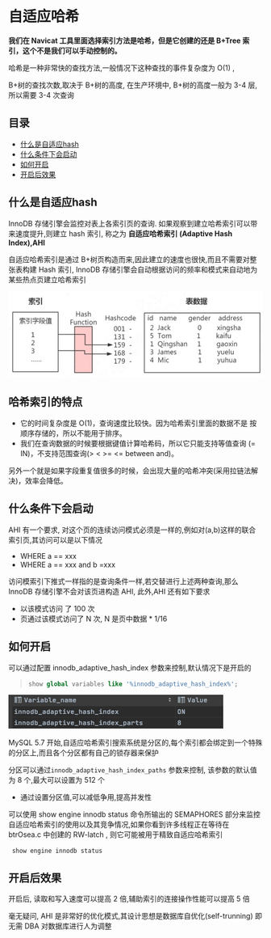 # 自适应哈希

**我们在 Navicat 工具里面选择索引方法是哈希，但是它创建的还是 B+Tree 索引，这个不是我们可以手动控制的。**

哈希是一种非常快的查找方法,一般情况下这种查找的事件复杂度为 O(1) ,

B+树的查找次数,取决于 B+树的高度, 在生产环境中, B+树的高度一般为 3-4 层,所以需要 3-4 次查询

## 目录

- [什么是自适应hash](#什么是自适应hash)
- [什么条件下会启动](#什么条件下会启动)
- [如何开启](#如何开启)
- [开启后效果](#开启后效果)

## 什么是自适应hash

InnoDB 存储引擎会监控对表上各索引页的查询. 如果观察到建立哈希索引可以带来速度提升,则建立 hash 索引, 称之为 **自适应哈希索引 (Adaptive Hash Index),AHI**

自适应哈希索引是通过 B+树页构造而来,因此建立的速度也很快,而且不需要对整张表构建 Hash 索引, InnoDB 存储引擎会自动根据访问的频率和模式来自动地为某些热点页建立哈希索引

![image-20200315152125689](../../../../assets/image-20200315152125689.png)

## 哈希索引的特点

- 它的时间复杂度是 O(1)，查询速度比较快。因为哈希索引里面的数据不是 按顺序存储的，所以不能用于排序。
- 我们在查询数据的时候要根据键值计算哈希码，所以它只能支持等值查询 (= IN)，不支持范围查询(> < >= <= between and)。

另外一个就是如果字段重复值很多的时候，会出现大量的哈希冲突(采用拉链法解 决)，效率会降低。

## 什么条件下会启动

AHI 有一个要求, 对这个页的连续访问模式必须是一样的,例如对(a,b)这样的联合索引页,其访问可以是以下情况

- WHERE a == xxx
- WHERE a == xxx and b =xxx

访问模索引下推式一样指的是查询条件一样,若交替进行上述两种查询,那么 InnoDB 存储引擎不会对该页进构造 AHI, 此外,AHI 还有如下要求

- 以该模式访问 了 100 次
- 页通过该模式访问了 N 次, N 是页中数据 * 1/16

## 如何开启

可以通过配置 innodb_adaptive_hash_index 参数来控制,默认情况下是开启的

> ```sql
> show global variables like '%innodb_adaptive_hash_index%';
> ```

![image-20200820195612299](../../../../assets/image-20200820195612299.png)

MySQL 5.7 开始,自适应哈希索引搜索系统是分区的,每个索引都会绑定到一个特殊的分区上,而且各个分区都有自己的锁存器来保护

分区可以通过`innodb_adaptive_hash_index_paths` 参数来控制, 该参数的默认值为 8 个,最大可以设置为 512 个

- 通过设置分区值,可以减低争用,提高并发性

可以使用 show engine innodb status 命令所输出的 SEMAPHORES 部分来监控自适应哈希索引的使用以及其竞争情况,如果你看到许多线程正在等待在 btrOsea.c 中创建的 RW-latch , 则它可能被用于精致自适应哈希索引

```
 show engine innodb status
```

## 开启后效果

开启后, 读取和写入速度可以提高 2 倍,辅助索引的连接操作性能可以提高 5 倍

毫无疑问, AHI 是非常好的优化模式,其设计思想是数据库自优化(self-trunning) 即无需 DBA 对数据库进行人为调整